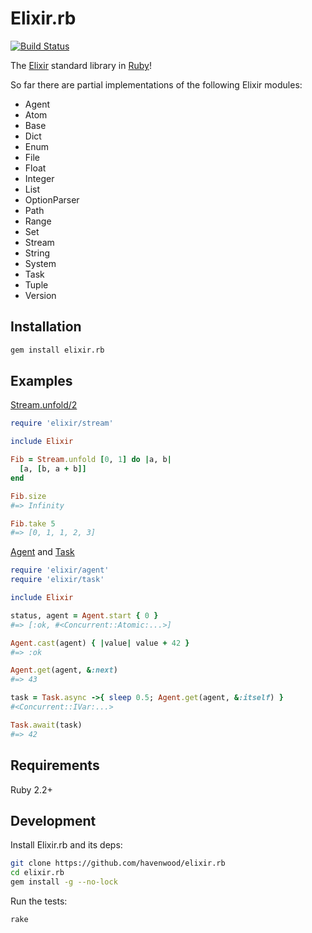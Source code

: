 # Elixir.rb

[![Build Status](https://travis-ci.org/havenwood/elixir.rb.svg?branch=v0.1.0)](https://travis-ci.org/havenwood/elixir.rb)

The [Elixir](http://elixir-lang.org) standard library in [Ruby](https://www.ruby-lang.org)!

So far there are partial implementations of the following Elixir modules:

* Agent
* Atom
* Base
* Dict
* Enum
* File
* Float
* Integer
* List
* OptionParser
* Path
* Range
* Set
* Stream
* String
* System
* Task
* Tuple
* Version

## Installation

```bash
gem install elixir.rb
```

## Examples

[Stream.unfold/2](http://elixir-lang.org/docs/stable/elixir/Stream.html#unfold/2)

```ruby
require 'elixir/stream'

include Elixir

Fib = Stream.unfold [0, 1] do |a, b|
  [a, [b, a + b]]
end

Fib.size
#=> Infinity

Fib.take 5
#=> [0, 1, 1, 2, 3]
```

[Agent](http://elixir-lang.org/docs/stable/elixir/Agent.html) and [Task](http://elixir-lang.org/docs/stable/elixir/Task.html)

```ruby
require 'elixir/agent'
require 'elixir/task'

include Elixir

status, agent = Agent.start { 0 }
#=> [:ok, #<Concurrent::Atomic:...>]

Agent.cast(agent) { |value| value + 42 }
#=> :ok

Agent.get(agent, &:next)
#=> 43

task = Task.async ->{ sleep 0.5; Agent.get(agent, &:itself) }
#<Concurrent::IVar:...>

Task.await(task)
#=> 42
```

## Requirements

Ruby 2.2+

## Development

Install Elixir.rb and its deps:
```bash
git clone https://github.com/havenwood/elixir.rb
cd elixir.rb
gem install -g --no-lock
```

Run the tests:
```bash
rake
```

